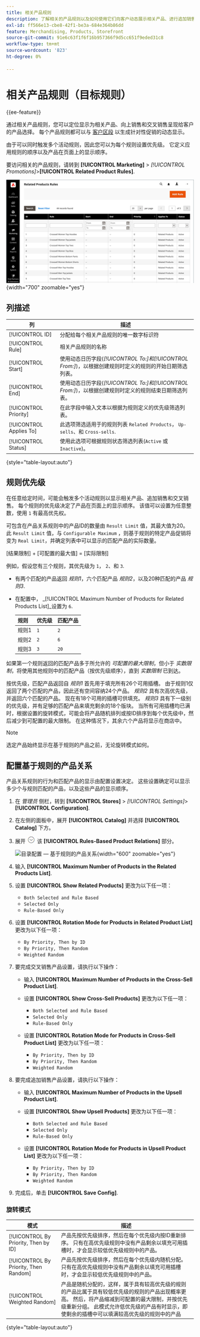 ```yaml
---
title: 相关产品规则
description: 了解相关的产品规则以及如何使用它们向客户动态展示相关产品、进行追加销售和交叉销售。
exl-id: ff566e13-cbe8-42f1-be3a-684e364b86dd
feature: Merchandising, Products, Storefront
source-git-commit: 91e6c63f1f6f16b957366f9d5cc651f9eded31c8
workflow-type: tm+mt
source-wordcount: '823'
ht-degree: 0%

---
```


# 相关产品规则（目标规则）

{{ee-feature}}

通过相关产品规则，您可以定位显示为相关产品、向上销售和交叉销售呈现给客户的产品选择。 每个产品规则都可以与 [客户区段](../customers/customer-segments.md) 以生成针对性促销的动态显示。

由于可以同时触发多个活动规则，因此您可以为每个规则设置优先级。 它定义应用规则的顺序以及产品在页面上的显示顺序。

要访问相关的产品规则，请转到 **[!UICONTROL Marketing]** > _[!UICONTROL Promotions]_>**[!UICONTROL Related Product Rules]**.

![相关产品规则列表](./assets/related-products-rules.png){width="700" zoomable="yes"}

## 列描述

| 列 | 描述 |
|--- |--- |
| [!UICONTROL ID] | 分配给每个相关产品规则的唯一数字标识符 |
| [!UICONTROL Rule] | 相关产品规则的名称 |
| [!UICONTROL Start] | 使用动态日历字段(_[!UICONTROL To:]_和_[!UICONTROL From:]_)，以根据创建规则时定义的规则的开始日期筛选列表。 |
| [!UICONTROL End] | 使用动态日历字段(_[!UICONTROL To:]_和_[!UICONTROL From:]_)，以根据创建规则时定义的规则结束日期筛选列表。 |
| [!UICONTROL Priority] | 在此字段中输入文本以根据为规则定义的优先级筛选列表。 |
| [!UICONTROL Applies To] | 此选项筛选适用于的规则列表 `Related Products`， `Up-sells`、和 `Cross-sells`. |
| [!UICONTROL Status] | 使用此选项可根据规则状态筛选列表(`Active` 或 `Inactive`)。 |

{style="table-layout:auto"}

## 规则优先级

在任意给定时间，可能会触发多个活动规则以显示相关产品、追加销售和交叉销售。 每个规则的优先级决定了产品在页面上的显示顺序。 该值可以设置为任意整数，使用 `1` 有最高优先权。

可包含在产品关系规则中的产品ID的数量由 `Result Limit` 值，其最大值为20。 此 `Result Limit` 值，与 `Configurable Maximum` ，则基于规则的特定产品促销将变为 `Real Limit`，并确定列表中可以显示的匹配产品的实际数量。

[结果限制] + [可配置的最大值] = [实际限制]

例如，假设您有三个规则，其优先级为 `1`， `2`、和 `3`.

- 有两个匹配的产品返回 _规则1_，六个匹配产品 _规则2_，以及20种匹配的产品 _规则3_.
- 在配置中， _[!UICONTROL Maximum Number of Products for Related Products List]_设置为 `6`.

  | 规则 | 优先级 | 匹配产品 |
  |---|---|-----|
  | 规则1 | `1` | `2` |
  | 规则2 | `2` | `6` |
  | 规则3 | `3` | `20` |

如果第一个规则返回的匹配产品多于所允许的 _可配置的最大限制_，但小于 _实数限制_，将使用其他规则中的匹配产品（按优先级顺序），直到 _实数限制_ 已到达。

按优先级，匹配产品返回自 _规则1_ 首先用于填充所有26个可用插槽。 由于规则1仅返回了两个匹配的产品，因此还有空间容纳24个产品。 _规则2_ 具有次高优先级，并返回六个匹配的产品。 现在有18个可用的插槽可供填充。 _规则3_ 具有下一级别的优先级，并有足够的匹配产品来填充剩余的18个版块。 当所有可用插槽均已满时，根据设置的旋转模式，可能会将产品随机排列或按ID排序到每个优先级中，然后减少到可配置的最大限制。 在这种情况下，其余六个产品将显示在商店中。

>[!NOTE]
>
>选定产品始终显示在基于规则的产品之前，无论旋转模式如何。

## 配置基于规则的产品关系

产品关系规则的行为和匹配产品的显示由配置设置决定。 这些设置确定可以显示多少个与规则匹配的产品，以及这些产品的显示顺序。

1. 在 _管理员_ 侧栏，转到 **[!UICONTROL Stores]** > _[!UICONTROL Settings]_>**[!UICONTROL Configuration]**.

1. 在左侧的面板中，展开 **[!UICONTROL Catalog]** 并选择 **[!UICONTROL Catalog]** 下方。

1. 展开 ![扩展](../assets/icon-display-expand.png) 该 **[!UICONTROL Rules-Based Product Relations]** 部分。

   ![目录配置 — 基于规则的产品关系](../configuration-reference/catalog/assets/catalog-rule-based-product-relations.png){width="600" zoomable="yes"}

1. 输入 **[!UICONTROL Maximum Number of Products in the Related Products List]**.

1. 设置 **[!UICONTROL Show Related Products]** 更改为以下任一项：

   - `Both Selected and Rule Based`
   - `Selected Only`
   - `Rule-Based Only`

1. 设置 **[!UICONTROL Rotation Mode for Products in Related Product List]** 更改为以下任一项：

   - `By Priority, Then by ID`
   - `By Priority, Then Random`
   - `Weighted Random`

1. 要完成交叉销售产品设置，请执行以下操作：

   - 输入 **[!UICONTROL Maximum Number of Products in the Cross-Sell Product List]**.

   - 设置 **[!UICONTROL Show Cross-Sell Products]** 更改为以下任一项：

      - `Both Selected and Rule Based`
      - `Selected Only`
      - `Rule-Based Only`

   - 设置 **[!UICONTROL Rotation Mode for Products in Cross-Sell Product List]** 更改为以下任一项：

      - `By Priority, Then by ID`
      - `By Priority, Then Random`
      - `Weighted Random`

1. 要完成追加销售产品设置，请执行以下操作：

   - 输入 **[!UICONTROL Maximum Number of Products in the Upsell Product List]**.

   - 设置 **[!UICONTROL Show Upsell Products]** 更改为以下任一项：

      - `Both Selected and Rule Based`
      - `Selected Only`
      - `Rule-Based Only`

   - 设置 **[!UICONTROL Rotation Mode for Products in Upsell Product List]** 更改为以下任一项：

      - `By Priority, Then by ID`
      - `By Priority, Then Random`
      - `Weighted Random`

1. 完成后，单击 **[!UICONTROL Save Config]**.

### 旋转模式

| 模式 | 描述 |
|---|---|
| [!UICONTROL By Priority, Then by ID] | 产品先按优先级排序，然后在每个优先级内按ID重新排序。 只有在高优先级规则中没有产品剩余以填充可用插槽时，才会显示较低优先级规则中的产品。 |
| [!UICONTROL By Priority, Then Random] | 产品先按优先级排序，然后在每个优先级内随机分配。 只有在高优先级规则中没有产品剩余以填充可用插槽时，才会显示较低优先级规则中的产品。 |
| [!UICONTROL Weighted Random] | 产品是随机分配的，这样，属于具有较高优先级的规则的产品比属于具有较低优先级的规则的产品出现概率更高。 然后，将产品缩减到可配置的最大限制，并按优先级重新分组。 此模式允许低优先级的产品有时显示，即使剩余的插槽中可以填满较高优先级的规则中的产品 |

{style="table-layout:auto"}
